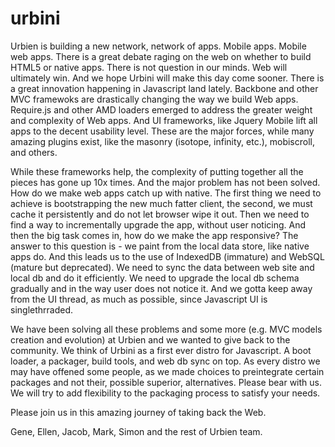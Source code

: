 urbini
======

Urbien is building a new network, network of apps. Mobile apps. Mobile web apps. 
There is a great debate raging on the web on whether to build HTML5 or native apps. There is not question in our minds. Web will ultimately win. And we hope Urbini will make this day come sooner. There is a great innovation happening in Javascript land lately. Backbone and other MVC framewoks are drastically changing the way we build Web apps. Require.js and other AMD loaders emerged to address the greater weight and complexity of Web apps. And UI frameworks, like Jquery Mobile lift all apps to the decent usability level. These are the major forces, while many amazing plugins exist, like the masonry (isotope, infinity, etc.), mobiscroll, and others. 

While these frameworks help, the complexity of putting together all the pieces has gone up 10x times. And the major problem has not been solved. How do we make web apps catch up with native. The first thing we need to achieve is bootstrapping the new much fatter client, the second, we must cache it persistently and do not let browser wipe it out. Then we need to find a way to incrementally upgrade the app, without user noticing. And then the big task comes in, how do we make the app responsive? The answer to this question is - we paint from the local data store, like native apps do. And this leads us to the use of IndexedDB (immature) and WebSQL (mature but deprecated). We need to sync the data between web site and local db and do it efficiently. We need to upgrade the local db schema gradually and in the way user does not notice it. And we gotta keep away from the UI thread, as much as possible, since Javascript UI is singlethrraded. 

We have been solving all these problems and some more (e.g. MVC models creation and evolution) at Urbien and we wanted to give back to the community. We think of Urbini as a first ever distro for Javascript. A boot loader, a packager, build tools, and web db sync on top. As every distro we may have offened some people, as we made choices to preintegrate certain packages and not their, possible superior, alternatives. Please bear with us. We will try to add flexibility to the packaging process to satisfy your needs. 

Please join us in this amazing journey of taking back the Web.

Gene, Ellen, Jacob, Mark, Simon and the rest of Urbien team.
